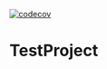 [![codecov](https://codecov.io/gh/Foneom/TestProject/branch/master/graph/badge.svg)](https://codecov.io/gh/Foneom/TestProject)
# TestProject
